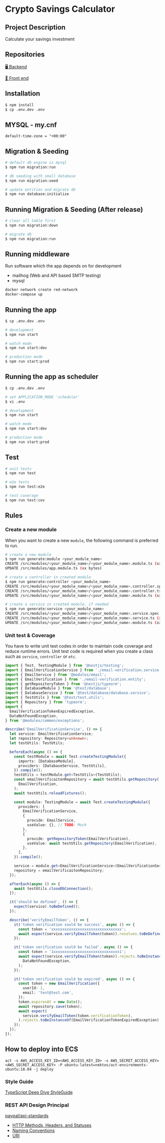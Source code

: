 # Crypto Savings Calculator

## Project Description

Calculate your savings investment

## Repositories

[🖥 Backend](https://github.com/mthuong/crypto-calculator-backend)

[🦠 Front end](https://github.com/mthuong)

## Installation

```bash
$ npm install
$ cp .env.dev .env
```

## MYSQL - my.cnf

`default-time-zone = "+00:00"`

## Migration & Seeding

```bash
# default db engine is mysql
$ npm run migration:run

# db seeding with small database
$ npm run migration:seed

# update entities and migrate db
$ npm run database:initialize
```

## Running Migration & Seeding (After release)

```bash
# clear all table first
$ npm run migration:down

# migrate db
$ npm run migration:run
```

## Running middleware

Run software which the app depends on for development

- mailhog (Web and API based SMTP testing)
- mysql

```bash
docker network create red-network
docker-compose up
```

## Running the app

```bash
$ cp .env.dev .env

# development
$ npm run start

# watch mode
$ npm run start:dev

# production mode
$ npm run start:prod
```

## Running the app as scheduler

```bash
$ cp .env.dev .env

# set APPLICATION_MODE 'scheduler'
$ vi .env

# development
$ npm run start

# watch mode
$ npm run start:dev

# production mode
$ npm run start:prod
```

## Test

```bash
# unit tests
$ npm run test

# e2e tests
$ npm run test:e2e

# test coverage
$ npm run test:cov
```

## Rules

### Create a new module

When you want to create a new `module`, the following command is preferred to run.

```bash
# create a new module
$ npm run generate:module <your_module_name>
CREATE /src/modules/<your_module_name>/<your_module_name>.module.ts (xx bytes)
UPDATE /src/modules/app.module.ts (xx bytes)

# create a controller in created module
$ npm run generate:controller <your_module_name>
CREATE /src/modules/<your_module_name>/<your_module_name>.controller.spec.ts (xx bytes)
CREATE /src/modules/<your_module_name>/<your_module_name>.controller.ts (xx bytes)
UPDATE /src/modules/<your_module_name>/<your_module_name>.module.ts (xx bytes)

# create a service in created module, if needed
$ npm run generate:service <your_module_name>
CREATE /src/modules/<your_module_name>/<your_module_name>.service.spec.ts (xx bytes)
CREATE /src/modules/<your_module_name>/<your_module_name>.service.ts (xx bytes)
UPDATE /src/modules/<your_module_name>/<your_module_name>.module.ts (xx bytes)
```

### Unit test & Coverage

You have to write unit test codes in order to maintain code coverage and reduce runtime errors. Unit test code is required when you create a class such as `service`, `controller` or `etc`.

```typescript
import { Test, TestingModule } from '@nestjs/testing';
import { EmailVerificationService } from './email-verification.service';
import { EmailService } from '@modules/email';
import { EmailVerification } from './email-verification.entity';
import { getRepositoryToken } from '@nestjs/typeorm';
import { DatabaseModule } from '@test/database';
import { DatabaseService } from '@test/database/database.service';
import { TestUtils } from '@test/test.utils';
import { Repository } from 'typeorm';
import {
  EmailVerificationTokenExpiredException,
  DataNotFoundException,
} from '@modules/common/exceptions';

describe('EmailVerificationService', () => {
  let service: EmailVerificationService;
  let repository: Repository<unknown>;
  let testUtils: TestUtils;

  beforeEach(async () => {
    const testModule = await Test.createTestingModule({
      imports: [DatabaseModule],
      providers: [DatabaseService, TestUtils],
    }).compile();
    testUtils = testModule.get<TestUtils>(TestUtils);
    const emailVerificaitonRepository = await testUtils.getRepository(
      EmailVerification,
    );
    await testUtils.reloadFixtures();

    const module: TestingModule = await Test.createTestingModule({
      providers: [
        EmailVerificationService,
        {
          provide: EmailService,
          useValue: {}, // TODO: Mock
        },
        {
          provide: getRepositoryToken(EmailVerification),
          useValue: await testUtils.getRepository(EmailVerification),
        },
      ],
    }).compile();

    service = module.get<EmailVerificationService>(EmailVerificationService);
    repository = emailVerificaitonRepository;
  });

  afterEach(async () => {
    await testUtils.closeDbConnection();
  });

  it('should be defined', () => {
    expect(service).toBeDefined();
  });

  describe('verifyEmailToken', () => {
    it('token verification sould be success', async () => {
      const token = 'xxxxxxxxxxxxxxxxxxxxxxxxxxxxxxxx';
      await expect(service.verifyEmailToken(token)).resolves.toBeDefined();
    });

    it('token verification sould be failed', async () => {
      const token = '1xxxxxxxxxxxxxxxxxxxxxxxxxxxxxx1';
      await expect(service.verifyEmailToken(token)).rejects.toBeInstanceOf(
        DataNotFoundException,
      );
    });

    it('token verification sould be expired', async () => {
      const token = new EmailVerification({
        userId: 1,
        email: 'test@test.com',
      });
      token.expiresAt = new Date();
      await repository.save(token);
      await expect(
        service.verifyEmailToken(token.verificationToken),
      ).rejects.toBeInstanceOf(EmailVerificationTokenExpiredException);
    });
  });
});
```

## How to deploy into ECS

```
act -s AWS_ACCESS_KEY_ID=<AWS_ACCESS_KEY_ID> -s AWS_SECRET_ACCESS_KEY=<AWS_SECRET_ACCESS_KEY> -P ubuntu-latest=nektos/act-environments-ubuntu:18.04 -j deploy
```

### Style Guide

[TypeScript Deep Dive StyleGuide](https://basarat.gitbook.io/typescript/styleguide)

### REST API Design Principal

[paypal/api-standards](https://github.com/paypal/api-standards/blob/master/api-style-guide.md)

- [HTTP Methods, Headers, and Statuses](https://github.com/paypal/api-standards/blob/master/api-style-guide.md#http-methods-headers-and-statuses)
- [Naming Conventions](https://github.com/paypal/api-standards/blob/master/api-style-guide.md#naming-conventions)
- [URI](https://github.com/paypal/api-standards/blob/master/api-style-guide.md#uri)
